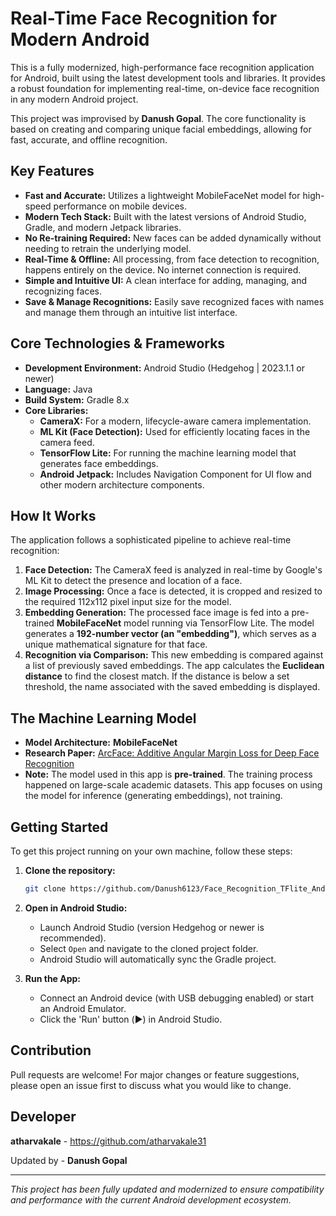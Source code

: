 # Real-Time Face Recognition for Modern Android

This is a fully modernized, high-performance face recognition application for Android, built using the latest development tools and libraries. It provides a robust foundation for implementing real-time, on-device face recognition in any modern Android project.

This project was improvised by **Danush Gopal**. The core functionality is based on creating and comparing unique facial embeddings, allowing for fast, accurate, and offline recognition.

## Key Features
- **Fast and Accurate:** Utilizes a lightweight MobileFaceNet model for high-speed performance on mobile devices.
- **Modern Tech Stack:** Built with the latest versions of Android Studio, Gradle, and modern Jetpack libraries.
- **No Re-training Required:** New faces can be added dynamically without needing to retrain the underlying model.
- **Real-Time & Offline:** All processing, from face detection to recognition, happens entirely on the device. No internet connection is required.
- **Simple and Intuitive UI:** A clean interface for adding, managing, and recognizing faces.
- **Save & Manage Recognitions:** Easily save recognized faces with names and manage them through an intuitive list interface.

## Core Technologies & Frameworks
- **Development Environment:** Android Studio (Hedgehog | 2023.1.1 or newer)
- **Language:** Java
- **Build System:** Gradle 8.x
- **Core Libraries:**
  - **CameraX:** For a modern, lifecycle-aware camera implementation.
  - **ML Kit (Face Detection):** Used for efficiently locating faces in the camera feed.
  - **TensorFlow Lite:** For running the machine learning model that generates face embeddings.
  - **Android Jetpack:** Includes Navigation Component for UI flow and other modern architecture components.

## How It Works
The application follows a sophisticated pipeline to achieve real-time recognition:

1.  **Face Detection:** The CameraX feed is analyzed in real-time by Google's ML Kit to detect the presence and location of a face.
2.  **Image Processing:** Once a face is detected, it is cropped and resized to the required 112x112 pixel input size for the model.
3.  **Embedding Generation:** The processed face image is fed into a pre-trained **MobileFaceNet** model running via TensorFlow Lite. The model generates a **192-number vector (an "embedding")**, which serves as a unique mathematical signature for that face.
4.  **Recognition via Comparison:** This new embedding is compared against a list of previously saved embeddings. The app calculates the **Euclidean distance** to find the closest match. If the distance is below a set threshold, the name associated with the saved embedding is displayed.

## The Machine Learning Model
- **Model Architecture:** **MobileFaceNet**
- **Research Paper:** [ArcFace: Additive Angular Margin Loss for Deep Face Recognition](https://arxiv.org/abs/1801.07698)
- **Note:** The model used in this app is **pre-trained**. The training process happened on large-scale academic datasets. This app focuses on using the model for inference (generating embeddings), not training.

## Getting Started

To get this project running on your own machine, follow these steps:

1.  **Clone the repository:**
    ```bash
    git clone https://github.com/Danush6123/Face_Recognition_TFlite_Android_Application
    ```

2.  **Open in Android Studio:**
    - Launch Android Studio (version Hedgehog or newer is recommended).
    - Select `Open` and navigate to the cloned project folder.
    - Android Studio will automatically sync the Gradle project.

3.  **Run the App:**
    - Connect an Android device (with USB debugging enabled) or start an Android Emulator.
    - Click the 'Run' button (▶️) in Android Studio.

## Contribution
Pull requests are welcome! For major changes or feature suggestions, please open an issue first to discuss what you would like to change.

## Developer
**atharvakale** - https://github.com/atharvakale31

Updated by - **Danush Gopal**

---
*This project has been fully updated and modernized to ensure compatibility and performance with the current Android development ecosystem.*
